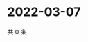 # 2022-03-07

共 0 条

<!-- BEGIN WEIBO -->
<!-- 最后更新时间 Mon Mar 07 2022 08:40:07 GMT+0800 (China Standard Time) -->

<!-- END WEIBO -->
